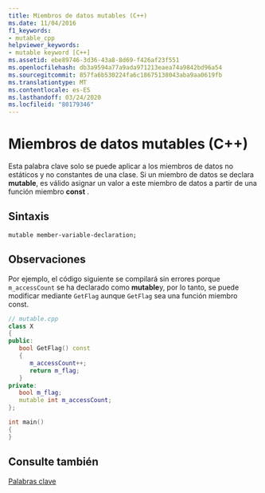 ```yaml
---
title: Miembros de datos mutables (C++)
ms.date: 11/04/2016
f1_keywords:
- mutable_cpp
helpviewer_keywords:
- mutable keyword [C++]
ms.assetid: ebe89746-3d36-43a8-8d69-f426af23f551
ms.openlocfilehash: db3a9594a77a9ada971213eaea74a9842bd96a54
ms.sourcegitcommit: 857fa6b530224fa6c18675138043aba9aa0619fb
ms.translationtype: MT
ms.contentlocale: es-ES
ms.lasthandoff: 03/24/2020
ms.locfileid: "80179346"
---
```

# <a name="mutable-data-members-c"></a>Miembros de datos mutables (C++)

Esta palabra clave solo se puede aplicar a los miembros de datos no estáticos y no constantes de una clase. Si un miembro de datos se declara **mutable**, es válido asignar un valor a este miembro de datos a partir de una función miembro **const** .

## <a name="syntax"></a>Sintaxis

```
mutable member-variable-declaration;
```

## <a name="remarks"></a>Observaciones

Por ejemplo, el código siguiente se compilará sin errores porque `m_accessCount` se ha declarado como **mutable**y, por lo tanto, se puede modificar mediante `GetFlag` aunque `GetFlag` sea una función miembro const.

```cpp
// mutable.cpp
class X
{
public:
   bool GetFlag() const
   {
      m_accessCount++;
      return m_flag;
   }
private:
   bool m_flag;
   mutable int m_accessCount;
};

int main()
{
}
```

## <a name="see-also"></a>Consulte también

[Palabras clave](../cpp/keywords-cpp.md)
